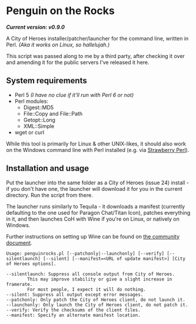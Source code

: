 # Penguin on the Rocks
***Current version: v0.9.0***

A City of Heroes installer/patcher/launcher for the command line, written in Perl. *(Aka it works on Linux, so hallelujah.)*

This script was passed along to me by a third party, after checking it over and amending it for the public servers I've released it here.

## System requirements
 - Perl 5 *(I have no clue if it'll run with Perl 6 or not)*
 - Perl modules:
   - Digest::MD5
   - File::Copy and File::Path
   - Getopt::Long
   - XML::Simple
 - wget or curl

While this tool is primarily for Linux & other UNIX-likes, it should also work on the Windows command line with Perl installed (e.g. via [Strawberry Perl](http://strawberryperl.com/)).

## Installation and usage
Put the launcher into the same folder as a City of Heroes (issue 24) install - if you don't have one, the launcher will download it for you in the current directory. Run the script from there.

The launcher runs similarly to Tequila - it downloads a manifest (currently defaulting to the one used for Paragon Chat/Titan Icon), patches everything in it, and then launches CoH with Wine if you're on Linux, or natively on Windows.

Further instructions on setting up Wine can be found on [the community document](https://docs.google.com/document/d/1OQ68rHr_BbA9QoHEEx9atG-xZiMFKCiXZVDPQ1JvrKc/).

```
Usage: penguinrocks.pl [--patchonly|--launchonly] [--verify] [--silentlaunch] [--silent] [--manifest=<URL of update manifest>] [City of Heroes options].

--silentlaunch: Suppress all console output from City of Heroes.
        This may improve stability or give a slight increase in framerate.
        For most people, I expect it will do nothing.
--silent: Suppress all output except error messages.
--patchonly: Only patch the City of Heroes client, do not launch it.
--launchonly: Only launch the City of Heroes client, do not patch it.
--verify: Verify the checksums of the client files.
--manifest: Specify an alternate manifest location.
```
